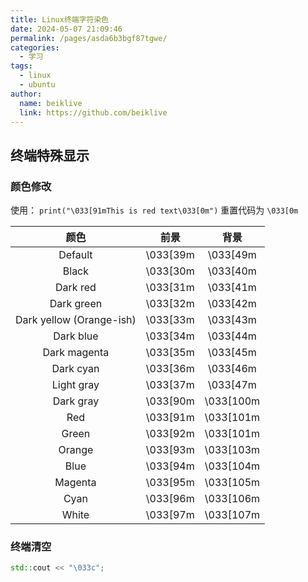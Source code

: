 ```yaml
---
title: Linux终端字符染色
date: 2024-05-07 21:09:46
permalink: /pages/asda6b3bgf87tgwe/
categories:
  - 学习
tags:
  - linux
  - ubuntu
author:
  name: beiklive
  link: https://github.com/beiklive
---
```

## 终端特殊显示
### 颜色修改

使用： `print("\033[91mThis is red text\033[0m")`
重置代码为 `\033[0m`

| 颜色 | 前景 | 背景 |
|:-:|:-:|:-:|
| Default | \033[39m | \033[49m |
| Black | \033[30m | \033[40m |
| Dark red | \033[31m | \033[41m |
| Dark green | \033[32m | \033[42m |
| Dark yellow (Orange-ish) | \033[33m | \033[43m |
| Dark blue | \033[34m | \033[44m |
| Dark magenta | \033[35m | \033[45m |
| Dark cyan | \033[36m | \033[46m |
| Light gray | \033[37m | \033[47m |
| Dark gray | \033[90m | \033[100m |
| Red | \033[91m | \033[101m |
| Green | \033[92m | \033[101m |
| Orange | \033[93m | \033[103m |
| Blue | \033[94m | \033[104m |
| Magenta | \033[95m | \033[105m |
| Cyan | \033[96m | \033[106m |
| White | \033[97m | \033[107m |

### 终端清空
```C++
std::cout << "\033c";
```
